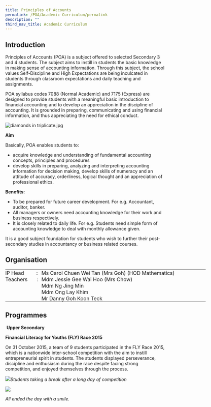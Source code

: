 ```yaml
---
title: Principles of Accounts
permalink: /POA/Academic-Curriculum/permalink
description: ""
third_nav_title: Academic Curriculum
---
```

Introduction
------------

Principles of Accounts (POA) is a subject offered to selected Secondary 3 and 4 students. The subject aims to instill in students the basic knowledge in making sense of accounting information. Through this subject, the school values Self-Discipline and High Expectations are being inculcated in students through classroom expectations and daily teaching and assignments.

POA syllabus codes 7088 (Normal Academic) and 7175 (Express) are designed to provide students with a meaningful basic introduction to financial accounting and to develop an appreciation in the discipline of accounting. It is grounded in preparing, communicating and using financial information, and thus appreciating the need for ethical conduct.

  

![diamonds in triplicate.jpg](https://admiraltysec.moe.edu.sg/qql/slot/u752/diamonds%20in%20triplicate.jpg)

**Aim**

Basically, POA enables students to:

*   acquire knowledge and understanding of fundamental accounting concepts, principles and procedures
*   develop skills in preparing, analyzing and interpreting accounting information for decision making, develop skills of numeracy and an attitude of accuracy, orderliness, logical thought and an appreciation of professional ethics.

**Benefits:**

*   To be prepared for future career development. For e.g. Accountant, auditor, banker.
*   All managers or owners need accounting knowledge for their work and business respectively.
*   It is closely related to daily life. For e.g. Students need simple form of accounting knowledge to deal with monthly allowance given.

It is a good subject foundation for students who wish to further their post-secondary studies in accountancy or business related courses.

Organisation
------------

<table border="0" style="margin: 0px; outline: 0px; padding: 0px; height: 102px; width: 632.333px;"><tbody style="margin: 0px; outline: 0px; padding: 0px;"><tr style="margin: 0px; outline: 0px; padding: 0px;"><td style="margin: 0px; outline: 0px; padding: 0px; width: 114px;">IP Head &nbsp;&nbsp;&nbsp;&nbsp;&nbsp;&nbsp;&nbsp; :</td><td style="margin: 0px; outline: 0px; padding: 0px; width: 518px;">Ms Carol Chuen Wei Tan (Mrs Goh) (HOD Mathematics)</td></tr><tr style="margin: 0px; outline: 0px; padding: 0px;"><td style="margin: 0px; outline: 0px; padding: 0px;">Teachers &nbsp;&nbsp;&nbsp;&nbsp;&nbsp; :</td><td style="margin: 0px; outline: 0px; padding: 0px;">Mdm Jessie Gee Wai Hoo (Mrs Chow)</td></tr><tr style="margin: 0px; outline: 0px; padding: 0px;"><td style="margin: 0px; outline: 0px; padding: 0px;">&nbsp;</td><td style="margin: 0px; outline: 0px; padding: 0px;">Mdm Ng Jing Min</td></tr><tr style="margin: 0px; outline: 0px; padding: 0px;"><td style="margin: 0px; outline: 0px; padding: 0px;"></td><td style="margin: 0px; outline: 0px; padding: 0px;">Mdm Ong Lay Khim</td></tr><tr style="margin: 0px; outline: 0px; padding: 0px;"><td style="margin: 0px; outline: 0px; padding: 0px;">&nbsp;</td><td style="margin: 0px; outline: 0px; padding: 0px;">Mr Danny Goh Koon Teck&nbsp;</td></tr></tbody></table>

Programmes
----------

 **Upper Secondary**

**Financial Literacy for Youths (FLY) Race 2015**

On 31 October 2015, a team of 9 students participated in the FLY Race 2015, which is a nationwide inter-school competition with the aim to instill entrepreneurial spirit in students. The students displayed perseverance, discipline and enthusiasm during the race despite facing strong competition, and enjoyed themselves through the process.

![](https://admiraltysec.moe.edu.sg/qql/slot/u752/Academic%20Curriculum%20&%20Applied%20Learning%20P/Academic%20Curriculum/Principle%20of%20Accounts/Picture1.png)_Students taking a break after a long day of competition_

![](https://admiraltysec.moe.edu.sg/qql/slot/u752/Academic%20Curriculum%20&%20Applied%20Learning%20P/Academic%20Curriculum/Principle%20of%20Accounts/Picture2.png)

_All ended the day with a smile._